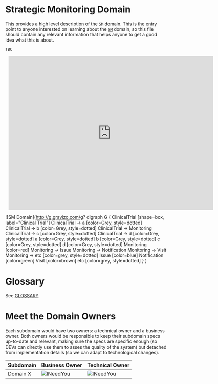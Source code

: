 # Strategic Monitoring Domain
This provides a high level description of the [`SM`] domain.
This is the entry point to anyone interested on learning about the [`SM`] domain, so this file should contain any relevant information  that helps anyone to get a good idea what this is about.

`TBC`

<div style="width: 640px; height: 480px; margin: 10px; position: relative;">
    <iframe allowfullscreen="allowfullscreen" 
            frameborder="0" 
            style="width:640px; height:480px" 
            src="https://www.lucidchart.com/documents/embeddedchart/cde32bc7-d9d9-4503-aef2-82b1ecbbfc25" 
            id="fmFcxa0I7jjw">
            it should shown a diagram
    </iframe>
    &nbsp;
</div>

![SM Domain](http://g.gravizo.com/g?
  digraph G {
      ClinicalTrial [shape=box, label="Clinical Trial"]
      ClinicalTrial -> a [color=Grey, style=dotted]
      ClinicalTrial -> b [color=Grey, style=dotted]
      ClinicalTrial -> Monitoring
      ClinicalTrial -> c [color=Grey, style=dotted]
      ClinicalTrial -> d [color=Grey, style=dotted]
      a [color=Grey, style=dotted]
      b [color=Grey, style=dotted]
      c [color=Grey, style=dotted]
      d [color=Grey, style=dotted]
      Monitoring [color=red]
      Monitoring -> Issue
      Monitoring -> Notification
      Monitoring -> Visit
      Monitoring -> etc [color=grey, style=dotted]
      Issue [color=blue]
      Notification [color=green]
      Visit [color=brown]
      etc [color=grey, style=dotted]
  }
)

# Glossary
See [GLOSSARY](GLOSSARY.md)
<!-- GLOSSARY:Index global='true' -->

<!-- /GLOSSARY:Index -->

# Meet the Domain Owners
Each subdomain would have two owners: a technical owner and a business owner. Both owners would be responsible to keep their subdomain specs up-to-date and relevant, making sure the specs are specific enough (so DEVs can directly use them to asses the quality of the system) but detached from implementation details (so we can adapt to technological changes).

| Subdomain                    | Business Owner | Technical Owner                                                              |
|------------------------------|----------------|------------------------------------------------------------------------------|
| Domain X | ![INeedYou] | ![INeedYou] |

[`SM`]: GLOSSARY.md#sm "Strategic Monitoring"
[`Command`]: GLOSSARY.md#command "Command"
[`Query`]: GLOSSARY.md#query "Query"
[INeedYou]: http://www.beavercreek.k12.oh.us/cms/lib5/OH01000456/Centricity/Domain/30/landmarks_symbols/images/uncle_sam1.png "I Need You"
